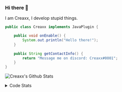 ### Hi there 👋

I am Creaxx, I develop stupid things. 

```java
public class Creaxx implements JavaPlugin {

    public void onEnable() {
        System.out.println("Hello there!");
    }
    
    public String getContactInfo() {
        return "Message me on discord: Creaxx#0001";
    }
}
```

![Creaxx's Github Stats](https://github-readme-stats.vercel.app/api?username=CreaxxOG&show_icons=true&theme=dark&count_private=true)

<details>
  <summary>Code Stats</summary>

<!--START_SECTION:waka-->
![Code Time](http://img.shields.io/badge/Code%20Time-1%2C432%20hrs%2033%20mins-blue)

![Lines of code](https://img.shields.io/badge/From%20Hello%20World%20I%27ve%20Written-787.9%20thousand%20lines%20of%20code-blue)

**🐱 My GitHub Data** 

> 📦 104.4 kB Used in GitHub's Storage 
 > 
> 🏆 2,721 Contributions in the Year 2023
 > 
> 🚫 Not Opted to Hire
 > 
> 📜 4 Public Repositories 
 > 
> 🔑 3 Private Repositories 
 > 
**I'm a Night 🦉** 

```text
🌞 Morning                459 commits         ██░░░░░░░░░░░░░░░░░░░░░░░   07.08 % 
🌆 Daytime                2693 commits        ██████████░░░░░░░░░░░░░░░   41.54 % 
🌃 Evening                3182 commits        ████████████░░░░░░░░░░░░░   49.08 % 
🌙 Night                  149 commits         █░░░░░░░░░░░░░░░░░░░░░░░░   02.30 % 
```
📅 **I'm Most Productive on Saturday** 

```text
Monday                   807 commits         ███░░░░░░░░░░░░░░░░░░░░░░   12.45 % 
Tuesday                  905 commits         ███░░░░░░░░░░░░░░░░░░░░░░   13.96 % 
Wednesday                955 commits         ████░░░░░░░░░░░░░░░░░░░░░   14.73 % 
Thursday                 1026 commits        ████░░░░░░░░░░░░░░░░░░░░░   15.83 % 
Friday                   629 commits         ██░░░░░░░░░░░░░░░░░░░░░░░   09.70 % 
Saturday                 1090 commits        ████░░░░░░░░░░░░░░░░░░░░░   16.81 % 
Sunday                   1071 commits        ████░░░░░░░░░░░░░░░░░░░░░   16.52 % 
```


📊 **This Week I Spent My Time On** 

```text
💬 Programming Languages: 
Java                     7 hrs 37 mins       ███████████████████░░░░░░   74.63 % 
Kotlin                   1 hr 46 mins        ████░░░░░░░░░░░░░░░░░░░░░   17.42 % 
XML                      48 mins             ██░░░░░░░░░░░░░░░░░░░░░░░   07.90 % 
YAML                     0 secs              ░░░░░░░░░░░░░░░░░░░░░░░░░   00.03 % 
GitIgnore file           0 secs              ░░░░░░░░░░░░░░░░░░░░░░░░░   00.02 % 

🔥 Editors: 
IntelliJ                 10 hrs 13 mins      █████████████████████████   100.00 % 
```

**I Mostly Code in Java** 

```text
Java                     60 repos            ███████████████████░░░░░░   75.95 % 
Kotlin                   10 repos            ███░░░░░░░░░░░░░░░░░░░░░░   12.66 % 
TypeScript               4 repos             █░░░░░░░░░░░░░░░░░░░░░░░░   05.06 % 
CSS                      2 repos             █░░░░░░░░░░░░░░░░░░░░░░░░   02.53 % 
EJS                      1 repo              ░░░░░░░░░░░░░░░░░░░░░░░░░   01.27 % 
```




 Last Updated on 12/08/2023 18:20:31 UTC
<!--END_SECTION:waka-->
</details>
